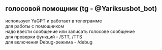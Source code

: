 ## голосовой помощник (tg - @Yariksusbot_bot)
использует YaGPT и работает в телеграмме \
для работы с помощником \
надо ввести сообщение или записать голосове сообщение \
для проверки функций - /STT, /TTS \
для включения Debug-режима - /debug

